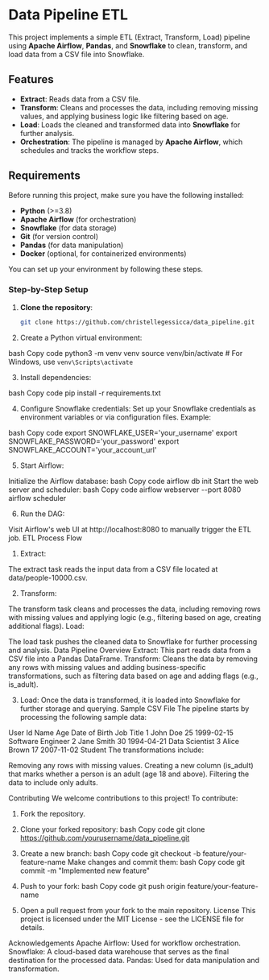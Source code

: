# Data Pipeline ETL

This project implements a simple ETL (Extract, Transform, Load) pipeline using **Apache Airflow**, **Pandas**, and **Snowflake** to clean, transform, and load data from a CSV file into Snowflake.

## Features

- **Extract**: Reads data from a CSV file.
- **Transform**: Cleans and processes the data, including removing missing values, and applying business logic like filtering based on age.
- **Load**: Loads the cleaned and transformed data into **Snowflake** for further analysis.
- **Orchestration**: The pipeline is managed by **Apache Airflow**, which schedules and tracks the workflow steps.

## Requirements

Before running this project, make sure you have the following installed:
- **Python** (>=3.8)
- **Apache Airflow** (for orchestration)
- **Snowflake** (for data storage)
- **Git** (for version control)
- **Pandas** (for data manipulation)
- **Docker** (optional, for containerized environments)

You can set up your environment by following these steps.

### Step-by-Step Setup

1. **Clone the repository**:
   ```bash
   git clone https://github.com/christellegessicca/data_pipeline.git
   
2. Create a Python virtual environment:

bash
Copy code
python3 -m venv venv
source venv/bin/activate  # For Windows, use `venv\Scripts\activate`

3. Install dependencies:

bash
Copy code
pip install -r requirements.txt

4. Configure Snowflake credentials: Set up your Snowflake credentials as environment variables or via configuration files. Example:

bash
Copy code
export SNOWFLAKE_USER='your_username'
export SNOWFLAKE_PASSWORD='your_password'
export SNOWFLAKE_ACCOUNT='your_account_url'

5. Start Airflow:

Initialize the Airflow database:
bash
Copy code
airflow db init
Start the web server and scheduler:
bash
Copy code
airflow webserver --port 8080
airflow scheduler

6. Run the DAG:

Visit Airflow's web UI at http://localhost:8080 to manually trigger the ETL job.
ETL Process Flow
1. Extract:

The extract task reads the input data from a CSV file located at data/people-10000.csv.

2. Transform:

The transform task cleans and processes the data, including removing rows with missing values and applying logic (e.g., filtering based on age, creating additional flags).
Load:

The load task pushes the cleaned data to Snowflake for further processing and analysis.
Data Pipeline Overview
Extract: This part reads data from a CSV file into a Pandas DataFrame.
Transform: Cleans the data by removing any rows with missing values and adding business-specific transformations, such as filtering data based on age and adding flags (e.g., is_adult).

3. Load: Once the data is transformed, it is loaded into Snowflake for further storage and querying.
Sample CSV File
The pipeline starts by processing the following sample data:

User Id	Name	Age	Date of Birth	Job Title
1	John Doe	25	1999-02-15	Software Engineer
2	Jane Smith	30	1994-04-21	Data Scientist
3	Alice Brown	17	2007-11-02	Student
The transformations include:

Removing any rows with missing values.
Creating a new column (is_adult) that marks whether a person is an adult (age 18 and above).
Filtering the data to include only adults.

Contributing
We welcome contributions to this project! To contribute:

1. Fork the repository.
2. Clone your forked repository:
bash
Copy code
git clone https://github.com/yourusername/data_pipeline.git

4. Create a new branch:
bash
Copy code
git checkout -b feature/your-feature-name
Make changes and commit them:
bash
Copy code
git commit -m "Implemented new feature"

5. Push to your fork:
bash
Copy code
git push origin feature/your-feature-name

6. Open a pull request from your fork to the main repository.
License
This project is licensed under the MIT License - see the LICENSE file for details.

Acknowledgements
Apache Airflow: Used for workflow orchestration.
Snowflake: A cloud-based data warehouse that serves as the final destination for the processed data.
Pandas: Used for data manipulation and transformation.
